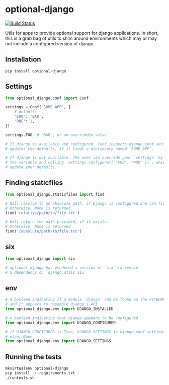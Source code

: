 optional-django
===============

[![Build Status](https://travis-ci.org/markfinger/optional-django.svg?branch=master)](https://travis-ci.org/markfinger/optional-django)

Utils for apps to provide optional support for django applications. In short,
this is a grab bag of utils to shim around environments which may or may not
include a configured version of django.


Installation
------------

`pip install optional-django`


Settings
--------

```python
from optional_django.conf import Conf

settings = Conf('SOME_APP', {
	# defaults
	'FOO': 'BAR',
	'ONE': 1,
})

settings.FOO  # 'BAR', or an overridden value

# If django is available and configured, Conf inspects django.conf.settings and
# updates the defaults, if it finds a dictionary named 'SOME_APP'.

# If django is not available, the user can override your `settings` by importing
# the variable and calling `settings.configure({ 'FOO': 'WOO' })`, which will
# update your defaults.
```


Finding staticfiles
-------------------

```python
from optional_django.staticfiles import find

# Will resolve to an absolute path, if Django is configured and can find the file.
# Otherwise, None is returned
find('relative/path/to/file.txt')

# Will return the path provided, if it exists.
# Otherwise, None is returned
find('/absolute/path/to/file.txt')
```


six
---

```python
from optional_django import six

# optional_django has vendored a version of `six` to remove
# a dependency on `django.utils.six`
```


env
---

```python
# A boolean indicating if a module `django` can be found on the PYTHONPATH
# and it appears to resemble django's API
from optional_django.env import DJANGO_INSTALLED

# A boolean indicating that django appears to be configured
from optional_django.env import DJANGO_CONFIGURED

# if DJANGO_CONFIGURED is True, DJANGO_SETTINGS is django.conf.settings
# else, None
from optional_django.env import DJANGO_SETTINGS
```


Running the tests
-----------------

```bash
mkvirtualenv optional-django
pip install -r requirements.txt
./runtests.sh
```
